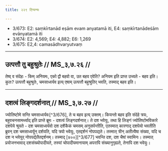 ```yaml
---
title: २२९ टिप्पन्यः

---
```

- 3/673: E2: saṃkīrtanād eṣām evam anyatamā iti, E4: saṃkīrtanādeśām evānyatamā iti
- 3/674: E2: 4,569; E4: 4,882; E6: 1,269
- 3/675: E2,4: camasādhvaryutvaṃ

____________________________________________


## उत्पत्तौ तु बहुश्रुतेः // MS_३,७.२६ //
तेष्व् व संदेहः - किम् अनियमः, एको द्वौ बहवो वा, उत बहव एवेति? अनियम इति प्राप्त उच्यते - बहव इति। कुतः? उत्पत्तौ बहुश्रुतेः, चमसाध्वर्यव इत्य् एषाम् उत्पत्तौ बहुश्रुतिर् भवति, तस्माद् बहव इति।


____________________________________________


## दशत्वं लिङ्गदर्शनात् // MS_३,७.२७ //
ज्योतिष्टोमे सन्ति चमसाध्वर्यवः[^3/676], ते च बहव इत्य् उक्तम्। कियन्तो बहव इति संदेहे त्रयः, बहुवचनसामर्थ्याद् इति प्राप्ते ब्रूमः - दशत्वं लिङ्गदर्शनात्। ते दश भवेयुः, तथा हि लिङ्गं ज्योतिष्टोमविकारे दशपेये श्रूयते - दश चमसाध्वर्यवो दश दशैकैकं चमसम् अनुसर्पन्तीति, एतस्मात् कारणाद् दशपेयो भवतीति ब्रुवन् दश चमसाध्वर्यून् दर्शयति, यदि त्रयो भवेयुः, एतद्दर्शनं नोपपद्यते। तस्मात् त्रीन् अतीत्यैषा संख्या, यदि च दश न भवेयुर् नोपपद्येतैतद्दर्शनम्। तस्माद् [४००][^3/677] भवन्ति दश, दश चैषां स्वामिनः। तस्मात् प्रयोजनभावाद् दशसंख्योपादीयते, तस्यां चोपादीयमानायाम् अपरापि संख्यानुगृह्यते, तेनापि दश भवेयुः।
